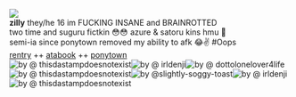 ![](https://komarev.com/ghpvc/?username=zyvism&color=7a7a7a&style=flat-square&label=rituals+placed)
<br><b>zilly</b> they/he 16 im FUCKING INSANE and BRAINROTTED
<br>two time and suguru fictkin 😳😳 azure & satoru kins hmu 👅
<br>semi-ia since ponytown removed my ability to afk 😂✌️ #Oops
<br>[rentry](https://rentry.co/fragiIecuItist) ++ [atabook](https://goge.atabook.org) ++ [ponytown](https://rentry.co/platonicskgo)
<br>![by @ thisdastampdoesnotexist](https://64.media.tumblr.com/5e61216c8a25f72ea62a601d458687b8/e9b3d8f54b40b5ff-a7/s100x200/7a5e8d6d0ed3a6678c985297e0666f0357744540.pnj)![by @ irldenji](https://64.media.tumblr.com/f7702d1329d398d9129a7f1e115e7a34/521dfb70c93af8b1-db/s100x200/b61b6ceac27c072081a928bd00a7597bd9e09f37.gifv)![by @ dottolonelover4life](https://64.media.tumblr.com/1e6128b1c8b55cfbafdd85ba4a9bbe33/7a3dc2e46165c073-6d/s100x200/96db8067b9c15692c31e8f8d89ba778fee9431b0.gifv)![by @ thisdastampdoesnotexist](https://64.media.tumblr.com/ab0860fad611679f084a3f3da3faad76/479099121a93755f-4d/s100x200/50259f05ca98a3c98a64161ff9ee4f237e22728f.pnj)![by @slightly-soggy-toast](https://64.media.tumblr.com/f7fd0eab04877105a63f8c37a3779fd8/320a12153702ad86-7d/s100x200/43a2de8db660cd9518d683cd942bd61bac7aa80e.pnj)![by @ irldenji](https://64.media.tumblr.com/46a4a143365b16d9165a94af9e9150be/828bc025e247fab9-6e/s100x200/3309da6e8bfe6081544b1d1001bc44631836f266.gifv)![by @ thisdastampdoesnotexist](https://64.media.tumblr.com/f38316bae46ba65c83e03d08681ef577/455d97c1094b5f02-c4/s250x400/503ecd169cd4eef720229a9ece66b245565291a5.pnj)
